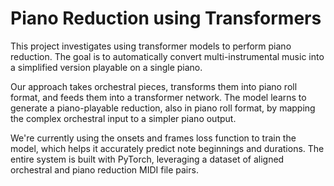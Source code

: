 # Piano Reduction using Transformers
This project investigates using transformer models to perform piano reduction. The goal is to automatically convert multi-instrumental music into a simplified version playable on a single piano.

Our approach takes orchestral pieces, transforms them into piano roll format, and feeds them into a transformer network. The model learns to generate a piano-playable reduction, also in piano roll format, by mapping the complex orchestral input to a simpler piano output.

We're currently using the onsets and frames loss function to train the model, which helps it accurately predict note beginnings and durations. The entire system is built with PyTorch, leveraging a dataset of aligned orchestral and piano reduction MIDI file pairs.
